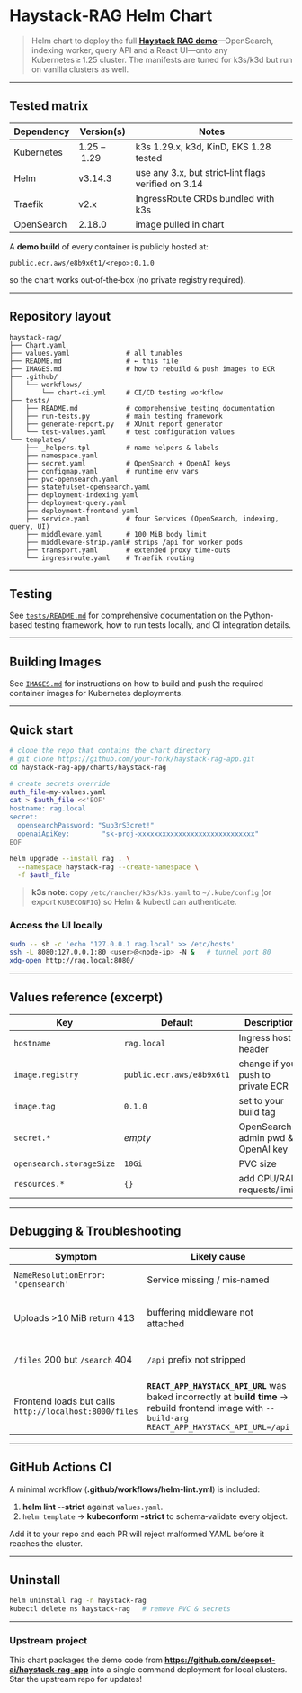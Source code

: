# Haystack‑RAG Helm Chart

> Helm chart to deploy the full **[Haystack RAG demo](https://github.com/deepset-ai/haystack-rag-app)**—OpenSearch, indexing worker, query API and a React UI—onto any Kubernetes ≥ 1.25 cluster.  The manifests are tuned for k3s/k3d but run on vanilla clusters as well.

---

## Tested matrix

| Dependency | Version(s) | Notes |
|------------|------------|-------|
| Kubernetes | 1.25 – 1.29 | k3s 1.29.x, k3d, KinD, EKS 1.28 tested |
| Helm       | v3.14.3    | use any 3.x, but strict‑lint flags verified on 3.14 |
| Traefik    | v2.x       | IngressRoute CRDs bundled with k3s              |
| OpenSearch | 2.18.0     | image pulled in chart                           |

A **demo build** of every container is publicly hosted at:
```
public.ecr.aws/e8b9x6t1/<repo>:0.1.0
```
so the chart works out‑of‑the‑box (no private registry required).

---

## Repository layout

```
haystack-rag/
├── Chart.yaml
├── values.yaml              # all tunables
├── README.md                # ← this file
├── IMAGES.md                # how to rebuild & push images to ECR
├── .github/
│   └── workflows/
│       └── chart-ci.yml     # CI/CD testing workflow
├── tests/
│   ├── README.md            # comprehensive testing documentation
│   ├── run-tests.py         # main testing framework
│   ├── generate-report.py   # XUnit report generator
│   └── test-values.yaml     # test configuration values
└── templates/
    ├── _helpers.tpl         # name helpers & labels
    ├── namespace.yaml
    ├── secret.yaml          # OpenSearch + OpenAI keys
    ├── configmap.yaml       # runtime env vars
    ├── pvc-opensearch.yaml
    ├── statefulset-opensearch.yaml
    ├── deployment-indexing.yaml
    ├── deployment-query.yaml
    ├── deployment-frontend.yaml
    ├── service.yaml         # four Services (OpenSearch, indexing, query, UI)
    ├── middleware.yaml      # 100 MiB body limit
    ├── middleware-strip.yaml# strips /api for worker pods
    ├── transport.yaml       # extended proxy time‑outs
    └── ingressroute.yaml    # Traefik routing
```

---

## Testing

See [`tests/README.md`](./tests/README.md) for comprehensive documentation on the Python-based testing framework, how to run tests locally, and CI integration details.

---

## Building Images

See [`IMAGES.md`](./IMAGES.md) for instructions on how to build and push the required container images for Kubernetes deployments.

---

## Quick start

```bash
# clone the repo that contains the chart directory
# git clone https://github.com/your‑fork/haystack‑rag‑app.git
cd haystack‑rag‑app/charts/haystack-rag

# create secrets override
auth_file=my-values.yaml
cat > $auth_file <<'EOF'
hostname: rag.local
secret:
  opensearchPassword: "Sup3rS3cret!"
  openaiApiKey:        "sk-proj-xxxxxxxxxxxxxxxxxxxxxxxxxxxxx"
EOF

helm upgrade --install rag . \
  --namespace haystack-rag --create-namespace \
  -f $auth_file
```

> **k3s note:** copy `/etc/rancher/k3s/k3s.yaml` to `~/.kube/config` (or export `KUBECONFIG`) so Helm & kubectl can authenticate.

### Access the UI locally

```bash
sudo -- sh -c 'echo "127.0.0.1 rag.local" >> /etc/hosts'
ssh -L 8080:127.0.0.1:80 <user>@<node-ip> -N &   # tunnel port 80
xdg-open http://rag.local:8080/
```

---

## Values reference (excerpt)

| Key | Default | Description |
|-----|---------|-------------|
| `hostname`              | `rag.local` | Ingress host header |
| `image.registry`        | `public.ecr.aws/e8b9x6t1` | change if you push to private ECR |
| `image.tag`             | `0.1.0`     | set to your build tag |
| `secret.*`              | *empty*     | OpenSearch admin pwd & OpenAI key |
| `opensearch.storageSize`| `10Gi`      | PVC size |
| `resources.*`           | `{}`        | add CPU/RAM requests/limits |

---

## Debugging & Troubleshooting

| Symptom | Likely cause | Fix |
|---------|--------------|-----|
|`NameResolutionError: 'opensearch'`| Service missing / mis‑named | `kubectl -n haystack-rag get svc opensearch` |
|Uploads >10 MiB return 413| buffering middleware not attached | check `ingressroute.yaml` annotation & route middlwares |
|`/files` 200 but `/search` 404| `/api` prefix not stripped | ensure `strip-api` middleware is on both API routes |
|Frontend loads but calls `http://localhost:8000/files`| **`REACT_APP_HAYSTACK_API_URL`** was baked incorrectly at **build time** → rebuild frontend image with `--build-arg REACT_APP_HAYSTACK_API_URL=/api` |

---

## GitHub Actions CI

A minimal workflow (**.github/workflows/helm-lint.yml**) is included:
1. **helm lint --strict** against `values.yaml`.
2. `helm template` → **kubeconform -strict** to schema‑validate every object.

Add it to your repo and each PR will reject malformed YAML before it reaches the cluster.

---

## Uninstall

```bash
helm uninstall rag -n haystack-rag
kubectl delete ns haystack-rag   # remove PVC & secrets
```

---

### Upstream project

This chart packages the demo code from **<https://github.com/deepset-ai/haystack-rag-app>**
into a single‑command deployment for local clusters.  Star the upstream repo for updates!

